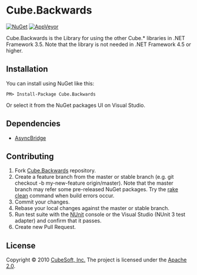 Cube.Backwards
====

[![NuGet](https://img.shields.io/nuget/v/Cube.Backwards.svg)](https://www.nuget.org/packages/Cube.Backwards/)
[![AppVeyor](https://ci.appveyor.com/api/projects/status/1h6tx4ubhcpnv144?svg=true)](https://ci.appveyor.com/project/clown/cube-backwards)

Cube.Backwards is the Library for using the other Cube.* libraries in .NET Framework 3.5.
Note that the library is not needed in .NET Framework 4.5 or higher.

## Installation

You can install using NuGet like this:

    PM> Install-Package Cube.Backwards

Or select it from the NuGet packages UI on Visual Studio.

## Dependencies

* [AsyncBridge](http://omermor.github.io/AsyncBridge/)

## Contributing

1. Fork [Cube.Backwards](https://github.com/cube-soft/Cube.Backwards/fork) repository.
2. Create a feature branch from the master or stable branch (e.g. git checkout -b my-new-feature origin/master). Note that the master branch may refer some pre-released NuGet packages. Try the [rake clean](https://github.com/cube-soft/Cube.Backwards/blob/master/Rakefile) command when build errors occur.
3. Commit your changes.
4. Rebase your local changes against the master or stable branch.
5. Run test suite with the [NUnit](https://nunit.org/) console or the Visual Studio (NUnit 3 test adapter) and confirm that it passes.
6. Create new Pull Request.

## License

Copyright © 2010 [CubeSoft, Inc.](https://www.cube-soft.jp/)
The project is licensed under the [Apache 2.0](https://github.com/cube-soft/Cube.Backwards/blob/master/License.txt).